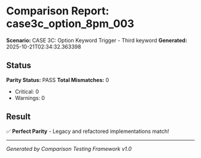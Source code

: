 # Comparison Report: case3c_option_8pm_003
**Scenario:** CASE 3C: Option Keyword Trigger - Third keyword
**Generated:** 2025-10-21T02:34:32.363398

## Status
**Parity Status:** PASS
**Total Mismatches:** 0
  - Critical: 0
  - Warnings: 0

## Result
✅ **Perfect Parity** - Legacy and refactored implementations match!

---
*Generated by Comparison Testing Framework v1.0*